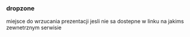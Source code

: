 ### dropzone
miejsce do wrzucania prezentacji jesli nie sa dostepne w linku na jakims zewnetrznym serwisie
